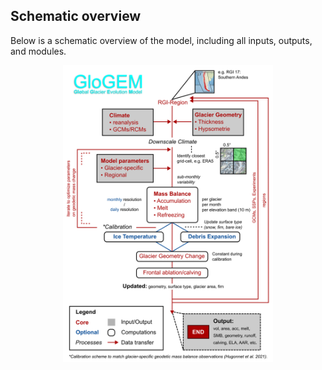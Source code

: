 ## Schematic overview
Below is a schematic overview of the model, including all inputs, outputs, and modules.
<p align="center"><img src="./GloGEM_schematic.png" width="66.6%"></p>
